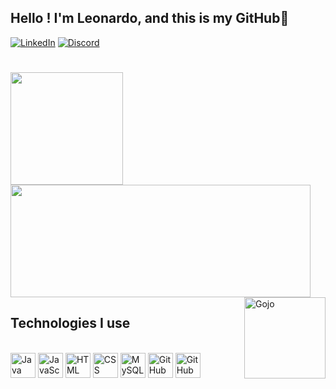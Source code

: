 ## Hello ! I'm Leonardo, and this is my GitHub👋

[![LinkedIn](https://img.shields.io/badge/LinkedIn-0077B5?style=for-the-badge&logo=linkedin&logoColor=white)](https://www.linkedin.com/in/leonardo-feuser-842072147/)
[![Discord](https://img.shields.io/badge/Discord-7289DA?style=for-the-badge&logo=discord&logoColor=white)](kingjoe7145)

#

<div flex>
  <img height= "180em" src= "https://github-readme-stats.vercel.app/api?username=LeneFeuser&show_icons=true&theme=holi"/>
  <img height= "180em" width="480" src= "https://github-readme-stats.vercel.app/api/top-langs/?username=LeneFeuser&layout=compact&theme=holi"/>
  <img align="right" alt="Gojo" height="130" width="130" src="https://ih0.redbubble.net/image.2492428876.9616/raf,360x360,075,t,fafafa:ca443f4786.jpg"/> 
</div>

## Technologies I use
  
<div style="display: inline_block"><br>
  <img align="center" alt="Java" height="40" width="40" src="https://cdn.jsdelivr.net/gh/devicons/devicon/icons/java/java-plain-wordmark.svg" />
  <img align="center" alt="JavaScript" height="40" width="40" src="https://cdn.jsdelivr.net/gh/devicons/devicon/icons/javascript/javascript-original.svg" />
  <img align="center" alt="HTML" height="40" width="40" src="https://cdn.jsdelivr.net/gh/devicons/devicon/icons/html5/html5-original.svg" />
  <img align="center" alt="CSS" height="40" width="40" src="https://cdn.jsdelivr.net/gh/devicons/devicon/icons/css3/css3-original.svg" />
  <img align="center" alt="MySQL" height="40" width="40" src="https://cdn.jsdelivr.net/gh/devicons/devicon/icons/mysql/mysql-original-wordmark.svg" />        
  <img align="center" alt="GitHub" height="40" width="40" src="https://cdn.jsdelivr.net/gh/devicons/devicon/icons/github/github-original.svg" />
  <img align="center" alt="GitHub" height="40" width="40" src="https://cdn.jsdelivr.net/gh/devicons/devicon/icons/react/react-original.svg" />
</div>


          
          

